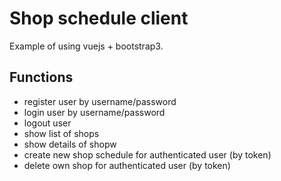 # Shop schedule client
Example of using vuejs + bootstrap3.

## Functions
- register user by username/password
- login user by username/password
- logout user
- show list of shops
- show details of shopw
- create new shop schedule for authenticated user (by token)
- delete own shop for authenticated user (by token) 